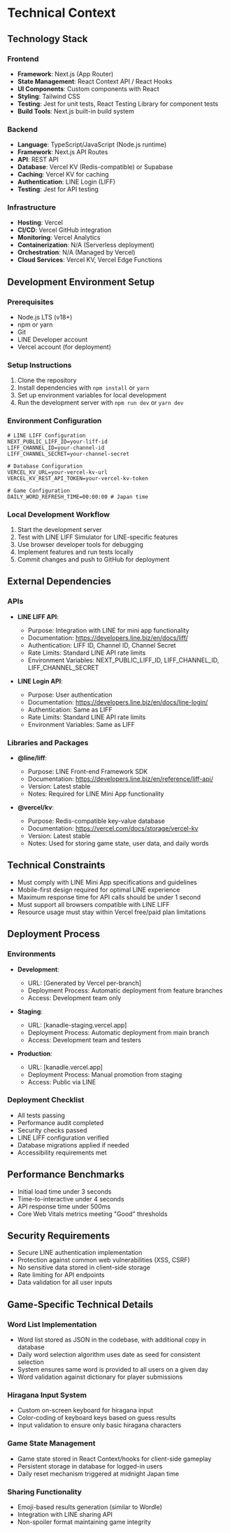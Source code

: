 # Technical Context

## Technology Stack

### Frontend

- **Framework**: Next.js (App Router)
- **State Management**: React Context API / React Hooks
- **UI Components**: Custom components with React
- **Styling**: Tailwind CSS
- **Testing**: Jest for unit tests, React Testing Library for component tests
- **Build Tools**: Next.js built-in build system

### Backend

- **Language**: TypeScript/JavaScript (Node.js runtime)
- **Framework**: Next.js API Routes
- **API**: REST API
- **Database**: Vercel KV (Redis-compatible) or Supabase
- **Caching**: Vercel KV for caching
- **Authentication**: LINE Login (LIFF)
- **Testing**: Jest for API testing

### Infrastructure

- **Hosting**: Vercel
- **CI/CD**: Vercel GitHub integration
- **Monitoring**: Vercel Analytics
- **Containerization**: N/A (Serverless deployment)
- **Orchestration**: N/A (Managed by Vercel)
- **Cloud Services**: Vercel KV, Vercel Edge Functions

## Development Environment Setup

### Prerequisites

- Node.js LTS (v18+)
- npm or yarn
- Git
- LINE Developer account
- Vercel account (for deployment)

### Setup Instructions

1. Clone the repository
2. Install dependencies with `npm install` or `yarn`
3. Set up environment variables for local development
4. Run the development server with `npm run dev` or `yarn dev`

### Environment Configuration

```
# LINE LIFF Configuration
NEXT_PUBLIC_LIFF_ID=your-liff-id
LIFF_CHANNEL_ID=your-channel-id
LIFF_CHANNEL_SECRET=your-channel-secret

# Database Configuration
VERCEL_KV_URL=your-vercel-kv-url
VERCEL_KV_REST_API_TOKEN=your-vercel-kv-token

# Game Configuration
DAILY_WORD_REFRESH_TIME=00:00:00 # Japan time
```

### Local Development Workflow

1. Start the development server
2. Test with LINE LIFF Simulator for LINE-specific features
3. Use browser developer tools for debugging
4. Implement features and run tests locally
5. Commit changes and push to GitHub for deployment

## External Dependencies

### APIs

- **LINE LIFF API**:
  - Purpose: Integration with LINE for mini app functionality
  - Documentation: https://developers.line.biz/en/docs/liff/
  - Authentication: LIFF ID, Channel ID, Channel Secret
  - Rate Limits: Standard LINE API rate limits
  - Environment Variables: NEXT_PUBLIC_LIFF_ID, LIFF_CHANNEL_ID, LIFF_CHANNEL_SECRET

- **LINE Login API**:
  - Purpose: User authentication
  - Documentation: https://developers.line.biz/en/docs/line-login/
  - Authentication: Same as LIFF
  - Rate Limits: Standard LINE API rate limits
  - Environment Variables: Same as LIFF

### Libraries and Packages

- **@line/liff**:
  - Purpose: LINE Front-end Framework SDK
  - Documentation: https://developers.line.biz/en/reference/liff-api/
  - Version: Latest stable
  - Notes: Required for LINE Mini App functionality

- **@vercel/kv**:
  - Purpose: Redis-compatible key-value database
  - Documentation: https://vercel.com/docs/storage/vercel-kv
  - Version: Latest stable
  - Notes: Used for storing game state, user data, and daily words

## Technical Constraints

- Must comply with LINE Mini App specifications and guidelines
- Mobile-first design required for optimal LINE experience
- Maximum response time for API calls should be under 1 second
- Must support all browsers compatible with LINE LIFF
- Resource usage must stay within Vercel free/paid plan limitations

## Deployment Process

### Environments

- **Development**:
  - URL: [Generated by Vercel per-branch]
  - Deployment Process: Automatic deployment from feature branches
  - Access: Development team only

- **Staging**:
  - URL: [kanadle-staging.vercel.app]
  - Deployment Process: Automatic deployment from main branch
  - Access: Development team and testers

- **Production**:
  - URL: [kanadle.vercel.app]
  - Deployment Process: Manual promotion from staging
  - Access: Public via LINE

### Deployment Checklist

- All tests passing
- Performance audit completed
- Security checks passed
- LINE LIFF configuration verified
- Database migrations applied if needed
- Accessibility requirements met

## Performance Benchmarks

- Initial load time under 3 seconds
- Time-to-interactive under 4 seconds
- API response time under 500ms
- Core Web Vitals metrics meeting "Good" thresholds

## Security Requirements

- Secure LINE authentication implementation
- Protection against common web vulnerabilities (XSS, CSRF)
- No sensitive data stored in client-side storage
- Rate limiting for API endpoints
- Data validation for all user inputs

## Game-Specific Technical Details

### Word List Implementation

- Word list stored as JSON in the codebase, with additional copy in database
- Daily word selection algorithm uses date as seed for consistent selection
- System ensures same word is provided to all users on a given day
- Word validation against dictionary for player submissions

### Hiragana Input System

- Custom on-screen keyboard for hiragana input
- Color-coding of keyboard keys based on guess results
- Input validation to ensure only basic hiragana characters

### Game State Management

- Game state stored in React Context/hooks for client-side gameplay
- Persistent storage in database for logged-in users
- Daily reset mechanism triggered at midnight Japan time

### Sharing Functionality

- Emoji-based results generation (similar to Wordle)
- Integration with LINE sharing API
- Non-spoiler format maintaining game integrity
